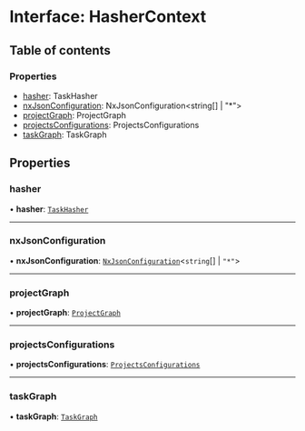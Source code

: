 # Interface: HasherContext

## Table of contents

### Properties

-  [hasher](../../devkit/documents/HasherContext#hasher): TaskHasher
-  [nxJsonConfiguration](../../devkit/documents/HasherContext#nxjsonconfiguration): NxJsonConfiguration<string[] | "\*">
-  [projectGraph](../../devkit/documents/HasherContext#projectgraph): ProjectGraph
-  [projectsConfigurations](../../devkit/documents/HasherContext#projectsconfigurations): ProjectsConfigurations
-  [taskGraph](../../devkit/documents/HasherContext#taskgraph): TaskGraph

## Properties

### hasher

• **hasher**: [`TaskHasher`](../../devkit/documents/TaskHasher)

---

### nxJsonConfiguration

• **nxJsonConfiguration**: [`NxJsonConfiguration`](../../devkit/documents/NxJsonConfiguration)\<`string`[] \| `"*"`\>

---

### projectGraph

• **projectGraph**: [`ProjectGraph`](../../devkit/documents/ProjectGraph)

---

### projectsConfigurations

• **projectsConfigurations**: [`ProjectsConfigurations`](../../devkit/documents/ProjectsConfigurations)

---

### taskGraph

• **taskGraph**: [`TaskGraph`](../../devkit/documents/TaskGraph)
